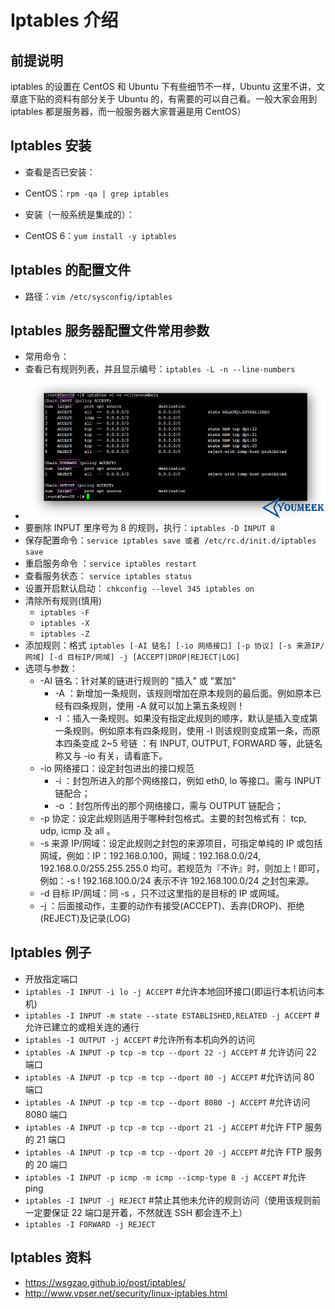 # Iptables 介绍


## 前提说明

iptables 的设置在 CentOS 和 Ubuntu 下有些细节不一样，Ubuntu 这里不讲，文章底下贴的资料有部分关于 Ubuntu 的，有需要的可以自己看。一般大家会用到 iptables 都是服务器，而一般服务器大家普遍是用 CentOS）

## Iptables 安装

- 查看是否已安装：
 - CentOS：`rpm -qa | grep iptables`

- 安装（一般系统是集成的）：
 - CentOS 6：`yum install -y iptables`

## Iptables 的配置文件

- 路径：`vim /etc/sysconfig/iptables`

## Iptables 服务器配置文件常用参数

- 常用命令：
 - 查看已有规则列表，并且显示编号：`iptables -L -n --line-numbers`
 - ![Iptables 服务器配置文件常用参数](images/Iptables-a-1.jpg)
 - 要删除 INPUT 里序号为 8 的规则，执行：`iptables -D INPUT 8` 
 - 保存配置命令：`service iptables save 或者 /etc/rc.d/init.d/iptables save`
 - 重启服务命令 ：`service iptables restart`
 - 查看服务状态： `service iptables status`
 - 设置开启默认启动： `chkconfig --level 345 iptables on`
 - 清除所有规则(慎用)
    - `iptables -F`
    - `iptables -X`
    - `iptables -Z`
 - 添加规则：格式 `iptables [-AI 链名] [-io 网络接口] [-p 协议] [-s 来源IP/网域] [-d 目标IP/网域] -j [ACCEPT|DROP|REJECT|LOG]`
 - 选项与参数：
    - -AI 链名：针对某的链进行规则的 "插入" 或 "累加"
        - -A ：新增加一条规则，该规则增加在原本规则的最后面。例如原本已经有四条规则，使用 -A 就可以加上第五条规则！
        - -I ：插入一条规则。如果没有指定此规则的顺序，默认是插入变成第一条规则。例如原本有四条规则，使用 -I 则该规则变成第一条，而原本四条变成 2~5 号链 ：有 INPUT, OUTPUT, FORWARD 等，此链名称又与 -io 有关，请看底下。
    - -io 网络接口：设定封包进出的接口规范
        - -i ：封包所进入的那个网络接口，例如 eth0, lo 等接口。需与 INPUT 链配合；
        - -o ：封包所传出的那个网络接口，需与 OUTPUT 链配合；
    - -p 协定：设定此规则适用于哪种封包格式。主要的封包格式有： tcp, udp, icmp 及 all 。
    - -s 来源 IP/网域：设定此规则之封包的来源项目，可指定单纯的 IP 或包括网域，例如：IP：192.168.0.100，网域：192.168.0.0/24, 192.168.0.0/255.255.255.0 均可。若规范为『不许』时，则加上 ! 即可，例如：-s ! 192.168.100.0/24 表示不许 192.168.100.0/24 之封包来源。
    - -d 目标 IP/网域：同 -s ，只不过这里指的是目标的 IP 或网域。
    - -j ：后面接动作，主要的动作有接受(ACCEPT)、丢弃(DROP)、拒绝(REJECT)及记录(LOG)
    
## Iptables 例子

- 开放指定端口
 - `iptables -I INPUT -i lo -j ACCEPT` #允许本地回环接口(即运行本机访问本机)
 - `iptables -I INPUT -m state --state ESTABLISHED,RELATED -j ACCEPT` # 允许已建立的或相关连的通行
 - `iptables -I OUTPUT -j ACCEPT` #允许所有本机向外的访问
 - `iptables -A INPUT -p tcp -m tcp --dport 22 -j ACCEPT` # 允许访问 22 端口
 - `iptables -A INPUT -p tcp -m tcp --dport 80 -j ACCEPT` #允许访问 80 端口
 - `iptables -A INPUT -p tcp -m tcp --dport 8080 -j ACCEPT` #允许访问 8080 端口
 - `iptables -A INPUT -p tcp -m tcp --dport 21 -j ACCEPT` #允许 FTP 服务的 21 端口
 - `iptables -A INPUT -p tcp -m tcp --dport 20 -j ACCEPT` #允许 FTP 服务的 20 端口
 - `iptables -I INPUT -p icmp -m icmp --icmp-type 8 -j ACCEPT` #允许 ping
 - `iptables -I INPUT -j REJECT`  #禁止其他未允许的规则访问（使用该规则前一定要保证 22 端口是开着，不然就连 SSH 都会连不上）
 - `iptables -I FORWARD -j REJECT`

## Iptables 资料

- <https://wsgzao.github.io/post/iptables/> 
- <http://www.vpser.net/security/linux-iptables.html> 
